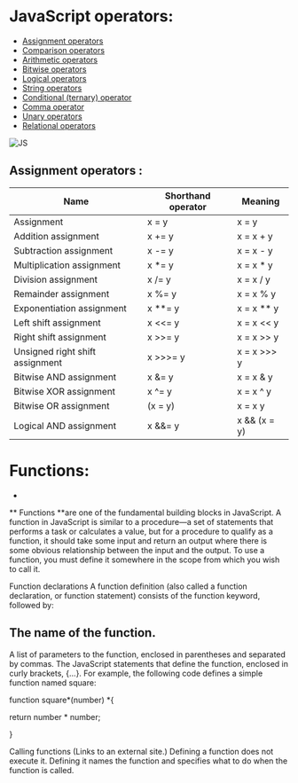 # JavaScript operators: 

* [Assignment operators](https://developer.mozilla.org/en-US/docs/Web/JavaScript/Guide/Expressions_and_Operators#assignment_operators)
* [Comparison operators]()
* [Arithmetic operators](https://developer.mozilla.org/en-US/docs/Web/JavaScript/Guide/Expressions_and_Operators#arithmetic_operators)
* [Bitwise operators]()
* [Logical operators]()
* [String operators]()
* [Conditional (ternary) operator](https://developer.mozilla.org/en-US/docs/Web/JavaScript/Guide/Expressions_and_Operators#conditional_ternary_operator)
* [Comma operator]()
* [Unary operators]()
* [Relational operators ]()

![JS](https://upload.wikimedia.org/wikipedia/commons/thumb/9/99/Unofficial_JavaScript_logo_2.svg/480px-Unofficial_JavaScript_logo_2.svg.png)

## Assignment operators :

Name | Shorthand operator	| Meaning
------|------|------
Assignment |	x = y|	x = y
Addition assignment|	x += y|	x = x + y
Subtraction assignment|	x -= y|	x = x - y
Multiplication assignment|	x *= y|	x = x * y
Division assignment	|x /= y	|x = x / y
Remainder assignment|	x %= y	|x = x % y
Exponentiation assignment|	x **= y	|x = x ** y
Left shift assignment	|x <<= y|	x = x << y
Right shift assignment|	x >>= y|	x = x >> y
Unsigned right shift assignment	|x >>>= y|	x = x >>> y
Bitwise AND assignment|	x &= y|	x = x & y
Bitwise XOR assignment|	x ^= y|	x = x ^ y
Bitwise OR assignment	| (x \= y) |	x = x  y
Logical AND assignment	|x &&= y|x && (x = y)


# Functions:

-
** Functions **are one of the fundamental building blocks in JavaScript. A function in JavaScript is similar to a procedure—a set of statements that performs a task or calculates a value, but for a procedure to qualify as a function, it should take some input and return an output where there is some obvious relationship between the input and the output. To use a function, you must define it somewhere in the scope from which you wish to call it.


Function declarations A function definition (also called a function declaration, or function statement) consists of the function keyword, followed by:

##  The name of the function.


A list of parameters to the function, enclosed in parentheses and separated by commas.
The JavaScript statements that define the function, enclosed in curly brackets, {…}.
For example, the following code defines a simple function named square:

function square*(number) *{

return number * number;

}

Calling functions (Links to an external site.)
Defining a function does not execute it. Defining it names the function and specifies what to do when the function is called.

